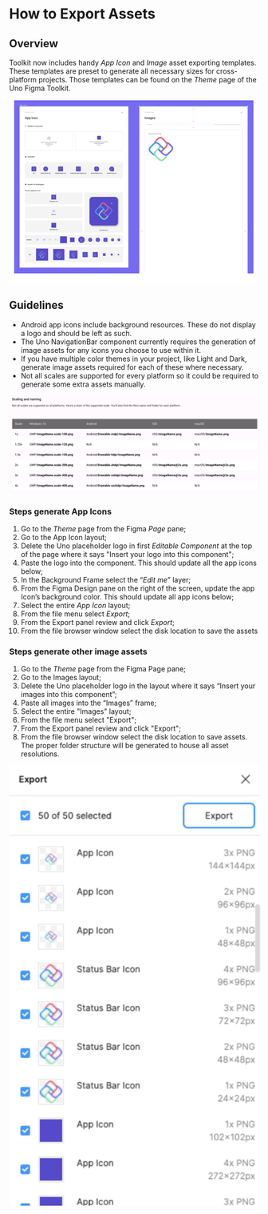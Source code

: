 # How to Export Assets

## Overview

Toolkit now includes handy *App Icon* and *Image* asset exporting templates. These templates are preset to generate all necessary sizes for cross-platform projects. Those templates can be found on the *Theme* page of the Uno Figma Toolkit.

![](assets/export-overview.png)

## Guidelines

- Android app icons include background resources. These do not display a logo and should be left as such.
- The Uno NavigationBar component currently requires the generation of image assets for any icons you choose to use within it.
- If you have multiple color themes in your project, like Light and Dark, generate image assets required for each of these where necessary.
- Not all scales are supported for every platform so it could be required to generate some extra assets manually.

![](assets/export-naming.png)

### Steps generate App Icons

1. Go to the *Theme* page from the Figma *Page* pane;
2. Go to the App Icon layout;
3. Delete the Uno placeholder logo in first *Editable Component* at the top of the page where it says "Insert your logo into this component";
4. Paste the logo into the component. This should update all the app icons below;
5. In the Background Frame select the “*Edit me*” layer;
6. From the Figma Design pane on the right of the screen, update the app Icon’s background color. This should update all app icons below;
7. Select the entire *App Icon* layout;
8. From the file menu select *Export*;
9. From the Export panel review and click *Export*;
10. From the file browser window select the disk location to save the assets

### Steps generate other image assets

1. Go to the *Theme* page from the Figma Page pane;
2. Go to the Images layout;
3. Delete the Uno placeholder logo in the layout where it says “Insert your images into this component”;
4. Paste all images into the “Images” frame;
5. Select the entire "Images" layout;
6. From the file menu select "Export";
7. From the Export panel review and click "Export";
8. From the file browser window select the disk location to save assets. The proper folder structure will be generated to house all asset resolutions.

![](assets/export-window.png)